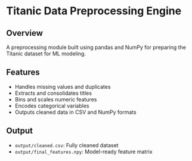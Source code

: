 # Titanic Data Preprocessing Engine

## Overview
A preprocessing module built using pandas and NumPy for preparing the Titanic dataset for ML modeling.

## Features
- Handles missing values and duplicates
- Extracts and consolidates titles
- Bins and scales numeric features
- Encodes categorical variables
- Outputs cleaned data in CSV and NumPy formats

## Output
- `output/cleaned.csv`: Fully cleaned dataset
- `output/final_features.npy`: Model-ready feature matrix
